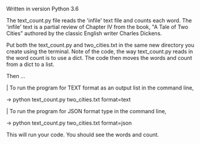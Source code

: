 Written in version Python 3.6

The text_count.py file reads the 'infile' text file and counts each word. The 'infile' text is a partial review of Chapter IV from the book, "A Tale of Two Cities" authored by the classic English writer Charles Dickens.

Put both the text_count.py and two_cities.txt in the same new directory you create using the terminal. Note of the code, the  way text_count.py reads in the word count is to use a dict. The code then moves the words and count from a dict to a list.

Then ...

| To run the program for TEXT format as an output list in the command line,

-> python text_count.py two_cities.txt format=text

| To run the program for JSON format type in the command line,

-> python text_count.py two_cities.txt format=json

This will run your code. You should see the words and count.
